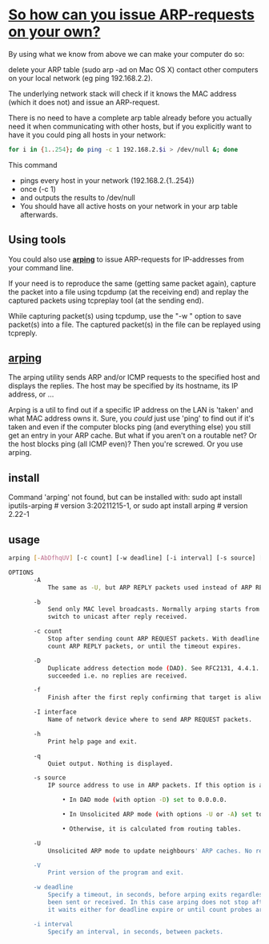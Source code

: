 # **[So how can you issue ARP-requests on your own?](https://networkengineering.stackexchange.com/questions/19947/how-to-send-an-arp-request-manually)**

By using what we know from above we can make your computer do so:

delete your ARP table (sudo arp -ad on Mac OS X)
contact other computers on your local network (eg ping 192.168.2.2).

The underlying network stack will check if it knows the MAC address (which it does not) and issue an ARP-request.

There is no need to have a complete arp table already before you actually need it when communicating with other hosts, but if you explicitly want to have it you could ping all hosts in your network:

```bash
for i in {1..254}; do ping -c 1 192.168.2.$i > /dev/null &; done
```

This command

- pings every host in your network (192.168.2.{1..254})
- once (-c 1)
- and outputs the results to /dev/null
- You should have all active hosts on your network in your arp table afterwards.

## Using tools

You could also use **[arping](https://github.com/ThomasHabets/arping)** to issue ARP-requests for IP-addresses from your command line.

If your need is to reproduce the same (getting same packet again), capture the packet into a file using tcpdump (at the receiving end) and replay the captured packets using tcpreplay tool (at the sending end).

While capturing packet(s) using tcpdump, use the "-w " option to save packet(s) into a file. The captured packet(s) in the file can be replayed using tcpreply.

## **[arping](https://github.com/ThomasHabets/arping)**

The arping utility sends ARP and/or ICMP requests to the specified host and displays the replies. The host may be specified by its hostname, its IP address, or ...

Arping is a util to find out if a specific IP address on the LAN is 'taken'
and what MAC address owns it. Sure, you *could* just use 'ping' to find out if
it's taken and even if the computer blocks ping (and everything else) you still
get an entry in your ARP cache. But what if you aren't on a routable net? Or
the host blocks ping (all ICMP even)? Then you're screwed. Or you use arping.

## install

Command 'arping' not found, but can be installed with:
sudo apt install iputils-arping  # version 3:20211215-1, or
sudo apt install arping          # version 2.22-1

## usage

```bash
arping [-AbDfhqUV] [-c count] [-w deadline] [-i interval] [-s source] [-I interface] {destination}

OPTIONS
       -A
           The same as -U, but ARP REPLY packets used instead of ARP REQUEST.

       -b
           Send only MAC level broadcasts. Normally arping starts from sending broadcast, and
           switch to unicast after reply received.

       -c count
           Stop after sending count ARP REQUEST packets. With deadline option, instead wait for
           count ARP REPLY packets, or until the timeout expires.

       -D
           Duplicate address detection mode (DAD). See RFC2131, 4.4.1. Returns 0, if DAD
           succeeded i.e. no replies are received.

       -f
           Finish after the first reply confirming that target is alive.

       -I interface
           Name of network device where to send ARP REQUEST packets.

       -h
           Print help page and exit.

       -q
           Quiet output. Nothing is displayed.

       -s source
           IP source address to use in ARP packets. If this option is absent, source address is:

               • In DAD mode (with option -D) set to 0.0.0.0.

               • In Unsolicited ARP mode (with options -U or -A) set to destination.

               • Otherwise, it is calculated from routing tables.

       -U
           Unsolicited ARP mode to update neighbours' ARP caches. No replies are expected.

       -V
           Print version of the program and exit.

       -w deadline
           Specify a timeout, in seconds, before arping exits regardless of how many packets have
           been sent or received. In this case arping does not stop after count packet are sent,
           it waits either for deadline expire or until count probes are answered.

       -i interval
           Specify an interval, in seconds, between packets.

```
